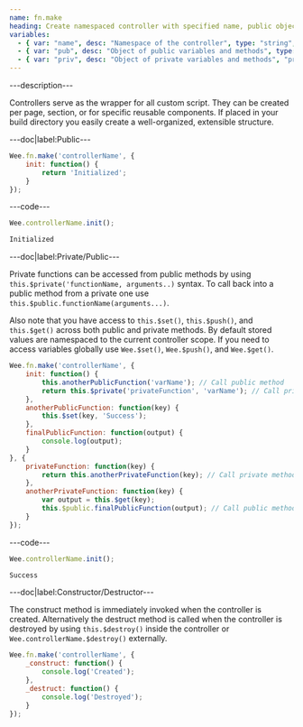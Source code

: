 ```yaml
---
name: fn.make
heading: Create namespaced controller with specified name, public object, and optional private object
variables:
  - { var: "name", desc: "Namespace of the controller", type: "string", req: true }
  - { var: "pub", desc: "Object of public variables and methods", type: "object", req: true }
  - { var: "priv", desc: "Object of private variables and methods", "priv", type: "object" }
---
```


---description---

Controllers serve as the wrapper for all custom script. They can be created per page, section, or for specific reusable components. If placed in your build directory you easily create a well-organized, extensible structure.

---doc|label:Public---

```javascript
Wee.fn.make('controllerName', {
	init: function() {
		return 'Initialized';
	}
});
```

---code---

```javascript
Wee.controllerName.init();
```

```html
Initialized
```

---doc|label:Private/Public---

Private functions can be accessed from public methods by using ```this.$private('functionName, arguments..)``` syntax. To call back into a public method from a private one use ```this.$public.functionName(arguments...)```.

Also note that you have access to ```this.$set()```, ```this.$push()```, and ```this.$get()``` across both public and private methods. By default stored values are namespaced to the current controller scope. If you need to access variables globally use ```Wee.$set()```, ```Wee.$push()```, and ```Wee.$get()```.

```javascript
Wee.fn.make('controllerName', {
	init: function() {
		this.anotherPublicFunction('varName'); // Call public method
		return this.$private('privateFunction', 'varName'); // Call private method
	},
	anotherPublicFunction: function(key) {
		this.$set(key, 'Success');
	},
	finalPublicFunction: function(output) {
		console.log(output);
	}
}, {
	privateFunction: function(key) {
		return this.anotherPrivateFunction(key); // Call private method
	},
	anotherPrivateFunction: function(key) {
		var output = this.$get(key);
		this.$public.finalPublicFunction(output); // Call public method
	}
});
```

---code---

```javascript
Wee.controllerName.init();
```

```html
Success
```

---doc|label:Constructor/Destructor---

The construct method is immediately invoked when the controller is created. Alternatively the destruct method is called when the controller is destroyed by using ```this.$destroy()``` inside the controller or ```Wee.controllerName.$destroy()``` externally.

```javascript
Wee.fn.make('controllerName', {
	_construct: function() {
		console.log('Created');
	},
	_destruct: function() {
		console.log('Destroyed');
	}
});
```